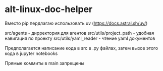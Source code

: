 # alt-linux-doc-helper

Вместо pip пердлагаю использовать uv (https://docs.astral.sh/uv/)

src/agents - дирректория для агентов
src/utils/project_path - удобная навигация по проекту
src/utils/yaml_reader - чтение yaml документов

Предполагается написание кода в src в .py файлах, затем вызов этого кода в jupyter notebooks

Прямые коммиты в main запрещены